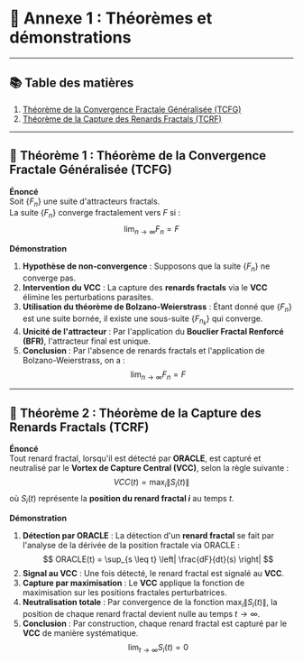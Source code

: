 # 📘 **Annexe 1 : Théorèmes et démonstrations**

---

## 📚 **Table des matières**
1. [Théorème de la Convergence Fractale Généralisée (TCFG)](#tcfg)  
2. [Théorème de la Capture des Renards Fractals (TCRF)](#tcrf)  

---

## 🔹 **Théorème 1 : Théorème de la Convergence Fractale Généralisée (TCFG)**
**Énoncé**  
Soit $\{F_n\}$ une suite d'attracteurs fractals.  
La suite $\{F_n\}$ converge fractalement vers $F$ si :  
$$
\lim_{n \to \infty} F_n = F
$$

**Démonstration**  
1. **Hypothèse de non-convergence** : Supposons que la suite $\{F_n\}$ ne converge pas.  
2. **Intervention du VCC** : La capture des **renards fractals** via le **VCC** élimine les perturbations parasites.  
3. **Utilisation du théorème de Bolzano-Weierstrass** : Étant donné que $\{F_n\}$ est une suite bornée, il existe une sous-suite $\{F_{n_k}\}$ qui converge.  
4. **Unicité de l'attracteur** : Par l'application du **Bouclier Fractal Renforcé (BFR)**, l'attracteur final est unique.  
5. **Conclusion** : Par l'absence de renards fractals et l'application de Bolzano-Weierstrass, on a :  
$$
\lim_{n \to \infty} F_n = F
$$

---

## 🔹 **Théorème 2 : Théorème de la Capture des Renards Fractals (TCRF)**
**Énoncé**  
Tout renard fractal, lorsqu'il est détecté par **ORACLE**, est capturé et neutralisé par le **Vortex de Capture Central (VCC)**, selon la règle suivante :  
$$
VCC(t) = \max_{i} \| S_i(t) \|
$$
où $S_i(t)$ représente la **position du renard fractal $i$** au temps $t$.  

**Démonstration**  
1. **Détection par ORACLE** : La détection d'un **renard fractal** se fait par l'analyse de la dérivée de la position fractale via ORACLE :  
   $$
   ORACLE(t) = \sup_{s \leq t} \left| \frac{dF}{dt}(s) \right|
   $$  
2. **Signal au VCC** : Une fois détecté, le renard fractal est signalé au **VCC**.  
3. **Capture par maximisation** : Le **VCC** applique la fonction de maximisation sur les positions fractales perturbatrices.  
4. **Neutralisation totale** : Par convergence de la fonction $\max_{i} \| S_i(t) \|$, la position de chaque renard fractal devient nulle au temps $t \to \infty$.  
5. **Conclusion** : Par construction, chaque renard fractal est capturé par le **VCC** de manière systématique.  
$$
\lim_{t \to \infty} S_i(t) = 0
$$
